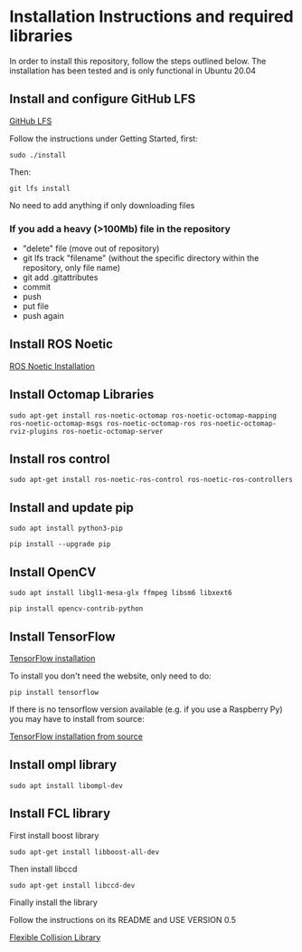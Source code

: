 # Installation Instructions and required libraries

In order to install this repository, follow the steps outlined below. The installation has been tested and is only functional in Ubuntu 20.04

## Install and configure GitHub LFS

[GitHub LFS](https://git-lfs.github.com/ 'Install GitHub LFS')

Follow the instructions under Getting Started, first:

`sudo ./install`
	
Then:
	
`git lfs install`
	
No need to add anything if only downloading files
	
### If you add a heavy (>100Mb) file in the repository

- "delete" file (move out of repository)
- git lfs track "filename" (without the specific directory within the repository, only file name)
- git add .gitattributes
- commit
- push
- put file
- push again
	
## Install ROS Noetic

[ROS Noetic Installation](http://wiki.ros.org/noetic/Installation 'Install ROS Noetic')

## Install Octomap Libraries

`sudo apt-get install ros-noetic-octomap ros-noetic-octomap-mapping ros-noetic-octomap-msgs ros-noetic-octomap-ros ros-noetic-octomap-rviz-plugins ros-noetic-octomap-server`

## Install ros control

`sudo apt-get install ros-noetic-ros-control ros-noetic-ros-controllers`

## Install and update pip

`sudo apt install python3-pip`

`pip install --upgrade pip`

## Install OpenCV

`sudo apt install libgl1-mesa-glx ffmpeg libsm6 libxext6`

`pip install opencv-contrib-python`

## Install TensorFlow

[TensorFlow installation](https://www.tensorflow.org/install 'Install TensorFlow')

To install you don't need the website, only need to do:

`pip install tensorflow`

If there is no tensorflow version available (e.g. if you use a Raspberry Py) you may have to install from source:

[TensorFlow installation from source](https://www.tensorflow.org/install/source 'Install TensorFlow from source')

## Install ompl library

`sudo apt install libompl-dev`

## Install FCL library

First install boost library

`sudo apt-get install libboost-all-dev`

Then install libccd

`sudo apt-get install libccd-dev`

Finally install the library

Follow the instructions on its README and USE VERSION 0.5

[Flexible Collision Library](https://github.com/flexible-collision-library/fcl/releases 'Install FCL')
